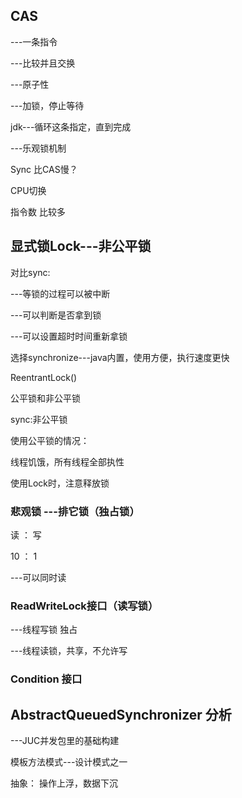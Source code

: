 ## CAS

---一条指令

---比较并且交换

---原子性

---加锁，停止等待

jdk---循环这条指定，直到完成

---乐观锁机制



Sync  比CAS慢？

CPU切换

指令数 比较多



## 显式锁Lock---非公平锁

对比sync:

---等锁的过程可以被中断

---可以判断是否拿到锁

---可以设置超时时间重新拿锁

选择synchronize---java内置，使用方便，执行速度更快



ReentrantLock()

公平锁和非公平锁

sync:非公平锁



使用公平锁的情况：

线程饥饿，所有线程全部执性



使用Lock时，注意释放锁



### 悲观锁 ---排它锁（独占锁）

读 ： 写

10 ：  1

---可以同时读



### ReadWriteLock接口（读写锁）

---线程写锁  独占 

---线程读锁，共享，不允许写





### Condition 接口





## AbstractQueuedSynchronizer 分析

---JUC并发包里的基础构建

模板方法模式---设计模式之一



抽象： 操作上浮，数据下沉
















